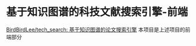 # 基于知识图谱的科技文献搜索引擎-前端
[BirdBirdLee/tech_search: 基于知识图谱的论文搜索引擎](https://github.com/BirdBirdLee/tech_search)
本项目是上述项目的前端部分

